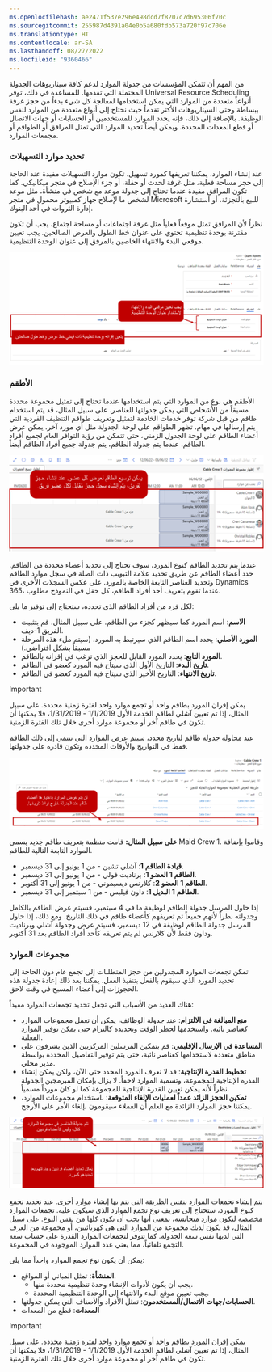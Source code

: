 ```yaml
---
ms.openlocfilehash: ae2471f537e296e498dcd7f8207c7d695306f70c
ms.sourcegitcommit: 255987d4391a04e0b5a680fdb573a720f97c706e
ms.translationtype: HT
ms.contentlocale: ar-SA
ms.lasthandoff: 08/27/2022
ms.locfileid: "9360466"
---
```

من المهم أن تتمكن المؤسسات من جدولة الموارد لدعم كافة سيناريوهات الجدولة المحتملة التي تقدمها. للمساعدة في ذلك، توفر Universal Resource Scheduling أنواعاً متعددة من الموارد التي يمكن استخدامها لمعالجة كل شيء بدءاً من حجز غرفة ببساطة وحتى السيناريوهات الأكثر تقدماً حيث نحتاج إلى أنواع متعددة من الموارد لنفس الوظيفة. بالإضافة إلى ذلك، فإنه يحدد الموارد للمستخدمين أو الحسابات أو جهات الاتصال أو قطع المعدات المحددة. ويمكن أيضاً تحديد الموارد التي تمثل المرافق أو الطواقم أو مجمعات الموارد.

### <a name="defining-facility-resources"></a>تحديد موارد التسهيلات

عند إنشاء الموارد، يمكننا تعريفها كمورد تسهيل.
تكون موارد التسهيلات مفيدة عند الحاجة إلى حجز مساحة فعلية، مثل غرفة لحدث أو حفلة، أو جزء الإصلاح في متجر ميكانيكي. كما تكون المرافق مفيدة عندما تحتاج إلى جدولة موعد مع شخص في منشأة، مثل موعد لشخص ما لإصلاح جهاز كمبيوتر محمول في متجر Microsoft للبيع بالتجزئة، أو استشارة إدارة الثروات في أحد البنوك.

نظراً لأن المرافق تمثل موقعاً فعلياً مثل غرفة اجتماعات أو مساحة اجتماع، يجب أن تكون مقترنة بوحدة تنظيمية تحتوي على عنوان خط الطول والعرض الصالحين. يجب تعيين موقعي البدء والانتهاء الخاصين بالمرفق إلى عنوان الوحدة التنظيمية.

![لقطة شاشة لإعدادات مورد المنشأة بما في ذلك الموقع.](../media/urs-4-facility.png)

### <a name="crews"></a>الأطقم

الأطقم هي نوع من الموارد التي يتم استخدامها عندما تحتاج إلى تمثيل مجموعة محددة مسبقاً من الأشخاص التي يمكن جدولتها للعناصر. على سبيل المثال، قد يتم استخدام طاقم من قبل شركة توفر خدمات الخادمة لتمثيل وتعريف طواقم التنظيف الفردية التي يتم إرسالها في مهام. تظهر الطواقم على لوحة الجدولة مثل أي مورد آخر. يمكن عرض أعضاء الطاقم على لوحة الجدول الزمني، حتى تتمكن من رؤية التوافر العام لجميع أفراد الطاقم. عندما يتم جدولة الطاقم، يتم جدولة جميع أفراد الطاقم أيضاً.

![لقطة شاشة لموارد الطاقم المعروضة في الشاشة المقسمة بسجل الحجز.](../media/urs-4-crew.png)

عندما يتم تحديد الطاقم كنوع المورد، سوف تحتاج إلى تحديد أعضاء محددة من الطاقم. حدد أعضاء الطاقم عن طريق تحديد علامة التبويب ذات الصلة في سجل موارد الطاقم وتحديد العناصر التابعة الخاصة بالمورد. على عكس السجلات الأخرى في Dynamics 365، عندما تقوم بتعريف أحد أفراد الطاقم، كل حقل في النموذج مطلوب.

لكل فرد من أفراد الطاقم الذي تحدده، ستحتاج إلى توفير ما يلي:

-   **الاسم**: اسم المورد كما سيظهر كجزء من الطاقم. على سبيل المثال، قم بتثبيت الفريق 1-ديف.
-   **المورد الأصلي**: يحدد اسم الطاقم الذي سيرتبط به المورد. (سيتم ملء هذه المرحلة مسبقاً بشكل افتراضي.)
-   **المورد التابع**: يحدد المورد القابل للحجز الذي ترغب في إقرانه بالطاقم.
-   **تاريخ البدء**: التاريخ الأول الذي سيتاح فيه المورد كعضو في الطاقم.
-   **تاريخ الانتهاء**: التاريخ الأخير الذي سيتاح فيه المورد كعضو في الطاقم.

>[!IMPORTANT]
>يمكن إقران المورد بطاقم واحد أو تجمع موارد واحد لفترة زمنية محددة. على سبيل المثال، إذا تم تعيين آشلي لطاقم الخدمة الأول 1/1/2019 - 1/31/2019، فلا يمكنها أن تكون في طاقم آخر أو مجموعة موارد أخرى خلال تلك الفترة الزمنية.

عند محاولة جدولة طاقم لتاريخ محدد، سيتم عرض الموارد التي تنتمي إلى ذلك الطاقم فقط في التواريخ والأوقات المحددة وتكون قادرة على جدولتها.

![لقطة شاشة لموارد لم يتم عرضها نظراً لوجود أفراد الطاقم خارج نوافذ التاريخ الخاصة بهم.](../media/urs-4-crew-members.png)

**على سبيل المثال:** قامت منظمة بتعريف طاقم جديد يسمى Maid Crew 1. وقاموا بإضافة الموارد التابعة التالية للطاقم.

-   **قيادة الطاقم 1**: آشلي تشين - من 1 يونيو إلى 31 ديسمبر.
-   **الطاقم 1 العضو 1**: برناديت فولي - من 1 يونيو إلى 31 ديسمبر.
-   **الطاقم 1 العضو 2**: كلارنس ديسيموني - من 1 يونيو إلى 31 أكتوبر.
-   **الطاقم 1 البديل 1**: داون فيلبس - من 1 سبتمبر إلى 31 ديسمبر.

إذا حاول المرسل جدولة الطاقم لوظيفة ما في 4 سبتمبر، فسيتم عرض الطاقم بالكامل وجدولته نظراً لأنهم جميعاً تم تعريفهم كأعضاء طاقم في ذلك التاريخ. ومع ذلك، إذا حاول المرسل جدولة الطاقم لوظيفة في 12 ديسمبر، فسيتم عرض وجدولة آشلي وبرناديت وداون فقط لأن كلارنس لم يتم تعريفه كأحد أفراد الطاقم بعد 31 أكتوبر.

### <a name="resource-pools"></a>مجموعات الموارد

تمكن تجمعات الموارد المجدولين من حجز المتطلبات إلى تجمع عام دون الحاجة إلى تحديد المورد الذي سيقوم بالفعل بتنفيذ العمل.
يمكننا بعد ذلك إعادة جدولة هذه الحجوزات إلى أعضاء المسبح في وقت لاحق.

هناك العديد من الأسباب التي تجعل تحديد تجمعات الموارد مفيداً: 

-   **منع المبالغة في الالتزام**: عند جدولة الوظائف، يمكن أن تعمل مجموعات الموارد كعناصر نائبة. واستخدمها لحظر الوقت وتحديده كالتزام حتى يمكن توفير الموارد الفعلية.
-   **المساعدة في الإرسال الإقليمي**: قم بتمكين المرسلين المركزيين الذين يشرفون على مناطق متعددة لاستخدامها كعناصر نائبة، حتى يتم توفير التفاصيل المحددة بواسطة مدير محلي.
-   **تخطيط القدرة الإنتاجية**: قد لا نعرف المورد المحدد حتى الآن، ولكن يمكن إنشاء القدرة الإنتاجية للمجموعة، وتسمية الموارد لاحقاً. لا يزال بإمكان المبرمجين الجدولة نظراً لأنه يمكن تعيين القدرة الإنتاجية للمجموعة كما لو كان مورداً مسمياً.
-   **تمكين الحجز الزائد عمداً لعمليات الإلغاء المتوقعة**: باستخدام مجموعات الموارد، يمكننا حجز الموارد الزائدة مع العلم أن العملاء سيقومون بإلغاء الأمر على الأرجح.

![لقطة شاشة للعناصر المجدولة في مجموعة الموارد وموارد الأفراد في المجموعة.](../media/urs-4-pool.png)

يتم إنشاء تجمعات الموارد بنفس الطريقة التي يتم بها إنشاء موارد أخرى. عند تحديد تجمع كنوع المورد، ستحتاج إلى تعريف نوع تجمع الموارد الذي سيكون عليه. تجمعات الموارد مخصصة لتكون موارد متجانسة، بمعنى أنها يجب أن تكون كلها من نفس النوع. على سبيل المثال، قد يكون لديك مجموعة من الموارد التي هي كهربائيين، أو مجموعة من الغرف التي لديها نفس سعة الجدولة.
كما تتوفر لتجمعات الموارد القدرة على حساب سعة التجمع تلقائياً، مما يعني عدد الموارد الموجودة في المجموعة.

يمكن أن يكون نوع تجمع الموارد واحداً مما يلي:
-   **المنشأة**: تمثل المباني أو المواقع.
    -   يجب أن يكون لأدوات الإنشاء وحدة تنظيمية محددة منها.
    -   يجب تعيين موقع البدء والانتهاء إلى الوحدة التنظيمية المحددة.
-   **الحسابات/جهات الاتصال/المستخدمون**: تمثل الأفراد والأصناف التي يمكن جدولتها.
-   **المعدات**: قطع من المعدات

> [!IMPORTANT]
> يمكن إقران المورد بطاقم واحد أو تجمع موارد واحد لفترة زمنية محددة. على سبيل المثال، إذا تم تعيين آشلي لطاقم الخدمة الأول 1/1/2019 - 1/31/2019، فلا يمكنها أن تكون في طاقم آخر أو مجموعة موارد أخرى خلال تلك الفترة الزمنية.
